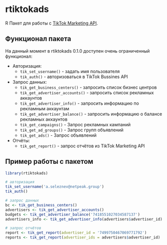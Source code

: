 # rtiktokads
R Пакет для работы с [TikTok Marketing API](https://business-api.tiktok.com/portal/docs?id=1797738007505921&rid=uz955smt6w).

## Функционал пакета
На данный момент в rtiktokads 0.1.0 доступен очень ограниченный функционал:

* Авторизация:
    * `tik_set_username()` - задать имя пользователя
    * `tik_auth()` - авторизоваться в TikTok Bussines API
* Запрос данных:
    * `tik_get_business_centers()` - запросить список бизнес центров
    * `tik_get_advertiser_accounts()` - запросить список рекламных аккаунтов
    * `tik_get_advertiser_info()` - запросить информацию по рекламным аккаунтам
    * `tik_get_advertiser_balance()` - запросить информацию о балансе рекламных аккаунтов
    * `tik_get_campaigns()` - Запрос рекламных кампаний
    * `tik_get_ad_groups()` - Запрос групп объявлений
    * `tik_get_ads()` - Запрос объявлений
* Отчёты:
    * `tik_get_report()` - запрос отчётов из TikTok Marketing API

## Пример работы с пакетом

```r
library(rtiktokads)

# авторизация
tik_set_username('a.seleznev@netpeak.group')
tik_auth()

# запрос данных
bc <- tik_get_business_centers()
advertisers <- tik_get_advertiser_accounts()
budgets <- tik_get_advertiser_balance('7418551027034587137')
advertisers_info <- tik_get_advertiser_info(advertisers$advertiser_id)

# запрос отчётов
report <- tik_get_report(advertiser_id = '7499750467069771792')
reports <- tik_get_report(advertiser_ids = advertisers$advertiser_id)
```
